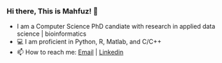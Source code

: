 ### Hi there, This is Mahfuz! 👋
- I am a Computer Science PhD candiate with research in applied data science | bioinformatics
- :computer: I am proficient in Python, R, Matlab, and C/C++
- 📫 How to reach me: [Email](rahma118@umn.edu) | [Linkedin](https://www.linkedin.com/in/mahfuzur-rahman-ahm/)

<!--
**mahfuz05062/mahfuz05062** is a ✨ _special_ ✨ repository because its `README.md` (this file) appears on your GitHub profile.

Here are some ideas to get you started:

- 🔭 I’m currently working on ...
- 🌱 I’m currently learning ...
- 👯 I’m looking to collaborate on ...
- 🤔 I’m looking for help with ...
- 💬 Ask me about ...
- 📫 How to reach me: ...
- 😄 Pronouns: ...
- ⚡ Fun fact: ...

- Help: https://guides.github.com/pdfs/markdown-cheatsheet-online.pdf
- https://github.com/ikatyang/emoji-cheat-sheet/blob/master/README.md
- https://github.com/chienleow
-->
